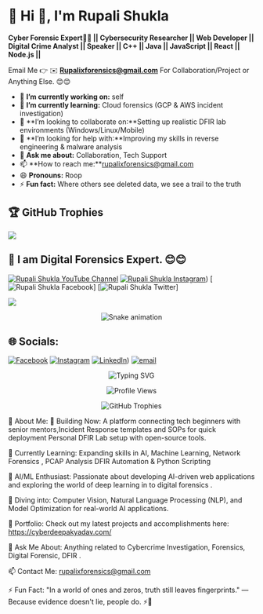 # 💫 Hi 👋, I'm Rupali Shukla
**Cyber Forensic Expert🧑‍💻 || Cybersecurity Researcher || Web Developer ||  Digital Crime Analyst || Speaker || C++ || Java || JavaScript || React || Node.js ||**

Email Me 👉 ✉️ **Rupalixforensics@gmail.com** For Collaboration/Project or Anything Else. 😊😊

- 🔭 **I’m currently working on:** self
- 🌱 **I’m currently learning:** Cloud forensics (GCP & AWS incident investigation)
- 👯 **I’m looking to collaborate on:**Setting up realistic DFIR lab environments (Windows/Linux/Mobile)
- 🤔 **I’m looking for help with:**Improving my skills in reverse engineering & malware analysis  
- 💬 **Ask me about:** Collaboration, Tech Support
- 📫 **How to reach me:**rupalixforensics@gmail.com
- 😄 **Pronouns:** Roop
- ⚡ **Fun fact:** Where others see deleted data, we see a trail to the truth
## 🏆 GitHub Trophies
![](https://github-profile-trophy.vercel.app/?username=Rupalixforensics&theme=radical&no-frame=false&no-bg=true&margin-w=4)
## 🔗 I am Digital Forensics Expert. 😊😊

[![Rupali Shukla YouTube Channel](https://img.shields.io/badge/YouTube-Rupali%20Shukla-red?logo=youtube&logoColor=white)]([https://www.youtube.com]) [![Rupali Shukla Instagram](https://img.shields.io/badge/Instagram-Rupali%20Shukla-pink?logo=instagram&logoColor=white)](https://www.instagram.com/rupalixforensics?igsh=MXd1OXNxcG1taW85bw==)) [![Rupali Shukla Facebook](https://img.shields.io/badge/Facebook-Rupali%20Shukla-blue?logo=facebook&logoColor=white)] [![Rupali Shukla Twitter](https://img.shields.io/badge/Twitter-Rupali%20Shukla-lightblue?logo=twitter&logoColor=white)]

[![](https://visitcount.itsvg.in/api?id=alamimran613&icon=1&color=4)](https://visitcount.itsvg.in)

<!-- Snake Game Repo View -->

<div align="center">
  <img src="https://profile-readme-generator.com/assets/snake.svg" alt="Snake animation" />
</div>

## 🌐 Socials:
[![Facebook](https://img.shields.io/badge/Facebook-%231877F2.svg?logo=Facebook&logoColor=white)](https://www.facebook.com/share/16jWqDpuan/) [![Instagram](https://img.shields.io/badge/Instagram-%23E4405F.svg?logo=Instagram&logoColor=white)](https://www.instagram.com/rupalixforensics?igsh=MXd1OXNxcG1taW85bw==) [![LinkedIn](https://img.shields.io/badge/LinkedIn-%230077B5.svg?logo=linkedin&logoColor=white)](https://www.linkedin.com/in/rupali-shukla-0ba8b6310/)) [![email](https://img.shields.io/badge/Email-D14836?logo=gmail&logoColor=white)](mailto:rupalixforensixs@gmail.com ) 


<!-- Typing Intro with AI/ML Vibe --> <div align="center"> <img src="https://readme-typing-svg.herokuapp.com?font=Fira+Code&weight=700&size=30&duration=4000&pause=1000&center=true&vCenter=true&width=700&lines=Hi+%F0%9F%91%8B%2C+I'm+Rupali+shukla;Forensics+Expert+%7C+Cloud+Forensics;Building+DFIR+Lab;Forensics+Expert+from+India" alt="Typing SVG" /> </div> <!-- Profile Views --> <p align="center"> <img src="https://komarev.com/ghpvc/?username=buildwithrupali&label=Profile+Views&color=blueviolet&style=plastic" alt="Profile Views" /> </p> <!-- GitHub Trophies --> <div align="center"> <img src="https://github-profile-trophy.vercel.app/?username=buildwithrupali&theme=algolia&no-frame=true&row=1&column=6" alt="GitHub Trophies" /> </div>

🚀 About Me:
🔭 Building Now:
A platform connecting tech beginners with senior mentors,Incident Response templates and SOPs for quick deployment Personal DFIR Lab setup with open-source tools.

🌱 Currently Learning:
Expanding skills in AI, Machine Learning, Network Forensics , PCAP Analysis  DFIR Automation & Python Scripting 

🧠 AI/ML Enthusiast:
Passionate about developing AI-driven web applications and exploring the world of deep learning in to digital forensics .

🤖 Diving into:
Computer Vision, Natural Language Processing (NLP), and Model Optimization for real-world AI applications.

💼 Portfolio:
Check out my latest projects and accomplishments here: https://cyberdeepakyadav.com/

💬 Ask Me About:
Anything related to Cybercrime Investigation, Forensics, Digital Forensic, DFIR .

📫 Contact Me:
rupalixforensics@gmail.com

⚡ Fun Fact:
"In a world of ones and zeros, truth still leaves fingerprints."
— Because evidence doesn't lie, people do. ⚡🤯

<!-- Proudly created with GPRM ( https://gprm.itsvg.in ) -->

